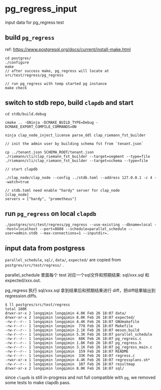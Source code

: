 # pg_regress_input
input data for pg_regress test

## build `pg_regress`

ref: https://www.postgresql.org/docs/current/install-make.html

```
cd postgres/
./configure
make
// after success make, pg_regress will locate at src/test/regress/pg_regress

// run pg_regress with temp started pg instance
make check

```

## switch to stdb repo, build `clapdb` and start
```
cd stdb/build.debug

cmake .. -GNinja -DCMAKE_BUILD_TYPE=Debug -DCMAKE_EXPORT_COMPILE_COMMANDS=ON

ninja clap_node_inject_license parse_ddl clap_riemann_fst_builder

// init the admin user by building schema fst from `tenant.json`

cp ../tenant.json SCHEMA_ROOT/tenant.json
./riemann/cli/clap_riemann_fst_builder --target=segment --type=file
./riemann/cli/clap_riemann_fst_builder --target=schema --type=file

// start clapdb

./clap_node/clap_node --config ../stdb.toml --address 127.0.0.1 -c 4 --watch=true

// stdb.toml need enable "hardy" server for clap_node
[clap_node]
servers = ["hardy", "prometheus"]

```

## run `pg_regress` on local `clapdb`

```
./postgres/src/test/regress/pg_regress --use-existing --dbname=local --host=localhost --port=8888 --schedule=parallel_schedule --user=admin.stdb --max-connections=1 --inputdir=.
```

## input data from postgress

`parallel_schedule`, `sql/`, `data/`, `expected/` are copied from `postgres/src/test/regress/` .

parallel_schedule 里面每个 test 对应一个sql文件和预期结果: sql/xxx.sql 和 expected/xxx.out.

pg_regress 执行 sql/xxx.sql 拿到结果后和预期结果进行 diff，把diff结果输出到 regression.diffs.

```
$ ll postgres/src/test/regress
total 180K
drwxr-xr-x 2 longqimin longqimin 4.0K Feb 26 18:07 data/
drwxr-xr-x 2 longqimin longqimin 8.0K Feb 26 18:07 expected/
-rw-r--r-- 1 longqimin longqimin 4.4K Feb 26 18:07 GNUmakefile
-rw-r--r-- 1 longqimin longqimin  778 Feb 26 18:07 Makefile
-rw-r--r-- 1 longqimin longqimin 2.1K Feb 26 18:07 meson.build
-rw-r--r-- 1 longqimin longqimin 5.3K Feb 26 18:07 parallel_schedule
-rw-r--r-- 1 longqimin longqimin  68K Feb 26 18:07 pg_regress.c
-rw-r--r-- 1 longqimin longqimin 1.8K Feb 26 18:07 pg_regress.h
-rw-r--r-- 1 longqimin longqimin 3.1K Feb 26 18:07 pg_regress_main.c
-rw-r--r-- 1 longqimin longqimin  159 Feb 26 18:07 README
-rw-r--r-- 1 longqimin longqimin  33K Feb 26 18:07 regress.c
-rwxr-xr-x 1 longqimin longqimin 4.4K Feb 26 18:07 regressplans.sh*
-rw-r--r-- 1 longqimin longqimin  107 Feb 26 18:07 resultmap
drwxr-xr-x 2 longqimin longqimin 8.0K Feb 26 18:07 sql/
```

since `clapdb` is still in-progress and not full compatible with `pg`, we removed some tests to make clapdb pass.

